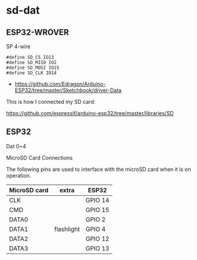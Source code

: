 
# sd-dat


## ESP32-WROVER 

SP 4-wire

    #define SD_CS IO13
    #define SD_MISO IO2
    #define SD_MOSI IO15
    #define SD_CLK IO14

- https://github.com/Edragon/Arduino-ESP32/tree/master/Sketchbook/driver-Data


This is how I connected my SD card:

https://github.com/espressif/arduino-esp32/tree/master/libraries/SD



## ESP32 

Dat 0~4

MicroSD Card Connections

The following pins are used to interface with the microSD card when it is on operation.

| MicroSD card | extra      | ESP32   |
| ------------ | ---------- | ------- |
| CLK          |            | GPIO 14 |
| CMD          |            | GPIO 15 |
| DATA0        |            | GPIO 2  |
| DATA1        | flashlight | GPIO 4  |
| DATA2        |            | GPIO 12 |
| DATA3        |            | GPIO 13 |



